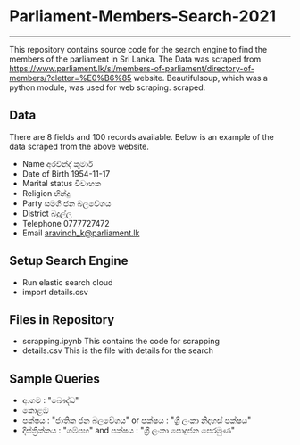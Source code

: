 # Parliament-Members-Search-2021
________________________________________________________________________________________________________________________________________________________________

This repository contains source code for the search engine to find the members of the parliament in Sri Lanka.
The Data was scraped from https://www.parliament.lk/si/members-of-parliament/directory-of-members/?cletter=%E0%B6%85 
website. Beautifulsoup, which was a python module, was used for web scraping.
scraped. 

## Data

 There are 8 fields and 100 records available. Below is an example of the data scraped from the above website.

* Name 			      අරවින්ද් කුමාර්
* Date of Birth 		1954-11-17
* Marital status  	විවාහක
* Religion 		    හින්දු
* Party        	  සමගි ජන බලවේගය
* District 		    බදුල්ල
* Telephone 	    	0777727472
* Email 			      aravindh_k@parliament.lk

## Setup Search Engine
* Run elastic search cloud
* import details.csv

## Files in Repository

* scrapping.ipynb                  This contains the code for scrapping
* details.csv                      This is the file with details for the search

## Sample Queries

* ආගම : "බෞද්ධ" 
* කොළඹ
* පක්ෂය : "ජාතික ජන බලවේගය" or පක්ෂය : "ශ්‍රී ලංකා නිදහස් පක්ෂය" 
* දිස්ත්‍රික්කය : "ගම්පහ" and පක්ෂය : "ශ්‍රී ලංකා පොදුජන පෙරමුණ" 
